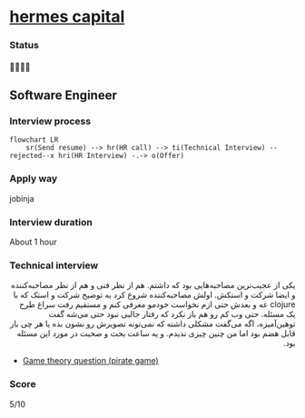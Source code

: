 # [hermes capital](https://hermescapital.ir)

### Status
#### 📜📞🔧❌
## Software Engineer
### Interview process
```mermaid
flowchart LR
    sr(Send resume) --> hr(HR call) --> ti(Technical Interview) --rejected--x hri(HR Interview) -.-> o(Offer)

```

### Apply way
jobinja

### Interview duration
About 1 hour

### Technical interview

<p dir="rtl">یکی از عجیب‌ترین مصاحبه‌هایی بود که داشتم. هم از نظر فنی و هم از نظر مصاحبه‌کننده و ایضا شرکت و استکش. اولش مصاحبه‌کننده شروع کرد به توضیح شرکت و استک که با clojure عه و بعدش حتی ازم نخواست خودمو معرفی کنم و مستقیم رفت سراغ طرح یک مسئله. حتی وب کم رو هم باز نکرد که رفتار جالبی نبود حتی می‌شه گفت توهین‌آمیزه، اگه می‌گفت مشکلی داشته که نمی‌تونه تصویرش رو نشون بده یا هر چی باز قابل هضم بود اما من چنین چیزی ندیدم. و یه ساعت بحث و صحبت در مورد این مسئله بود.</p>

- [Game theory question (pirate game)](https://en.wikipedia.org/wiki/Pirate_game)

### Score
5/10

